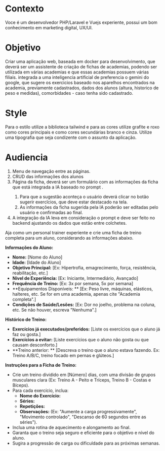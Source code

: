 # Contexto

Voce é um desenvolvedor PHP/Laravel e Vuejs experiente, possui um bom conhecimento
em marketing digital, UX/UI.

# Objetivo

Criar uma aplicação web, baseada em docker para desenvolvimento, que deverá ser um assistente
de criação de fichas de academias, podendo ser utilizada em várias academias e que essas academias
possuem várias filiais.
integrada a uma inteligencia artificial de preferencia o gemini do google, que sugere os exercicios
baseado nos aparelhos encontrados na academia, previamente cadastrados, dados dos alunos
(altura, historico de peso e medidas), comorbidades - caso tenha sido cadastrado.

# Style

Para o estilo utilize a biblioteca tailwind e para as cores utilize grafite e roxo como cores principais
e como cores secundárias branco e cinza. Utilize uma tipografia que seja condizente com o assunto da aplicação.

# Audiencia

1. Menu de navegação entre as páginas.
2. CRUD das informações dos alunos
3. Página da ficha, deverá ser um formulário com as informações da ficha que está integrada a IA baseado no
   prompt <prompt>.
    1. Para que a sugestão aconteça o usuário deverá clicar no botão sugerir exercĩcios, que deve estar destacado na
       tela.
    2. As informações da ficha sugerida pela IA poderão ser editadas pelo usuário e confirmadas ao final.
4. A integração da IA leva em consideração o prompt <prompt> e deve ser feito no backend ajustando os dados que estão
   entre
   colchetes.

<prompt>
Aja como um personal trainer experiente e crie uma ficha de treino completa para um aluno, considerando as informações abaixo.

**Informações do Aluno:**

- **Nome:** [Nome do Aluno]
- **Idade:** [Idade do Aluno]
- **Objetivo Principal:** [Ex: Hipertrofia, emagrecimento, força, resistência, reabilitação, etc.]
- **Nível de Experiência:** [Ex: Iniciante, Intermediário, Avançado]
- **Frequência de Treino:** [Ex: 3x por semana, 5x por semana]
- **Equipamentos Disponíveis:
  ** [Ex: Peso livre, máquinas, elásticos, halteres, etc. Se for em uma academia, apenas cite "Academia completa".]
- **Condições de Saúde/Lesões:** [Ex: Dor no joelho, problema na coluna, etc. Se não houver, escreva "Nenhuma".]

**Histórico de Treino:**

- **Exercícios já executados/preferidos:** [Liste os exercícios que o aluno já faz ou gosta.]
- **Exercícios a evitar:** [Liste exercícios que o aluno não gosta ou que causam desconforto.]
- **Treino anterior:
  ** [Descreva o treino que o aluno estava fazendo. Ex: Treino A/B/C, treino focado em pernas e glúteos.]

**Instruções para a Ficha de Treino:**

- Crie um treino dividido em [Número] dias, com uma divisão de grupos musculares clara (Ex: Treino A - Peito e Tríceps,
  Treino B - Costas e Bíceps).
- Para cada exercício, inclua:
    - **Nome do Exercício:**
    - **Séries:**
    - **Repetições:**
    - **Observações:** (Ex: "Aumente a carga progressivamente", "Movimento controlado", "Descanso de 60 segundos entre
      as séries").
- Inclua uma rotina de aquecimento e alongamento ao final.
- Garanta que o treino seja seguro e eficiente para o objetivo e nível do aluno.
- Sugira a progressão de carga ou dificuldade para as próximas semanas.
  </prompt>
